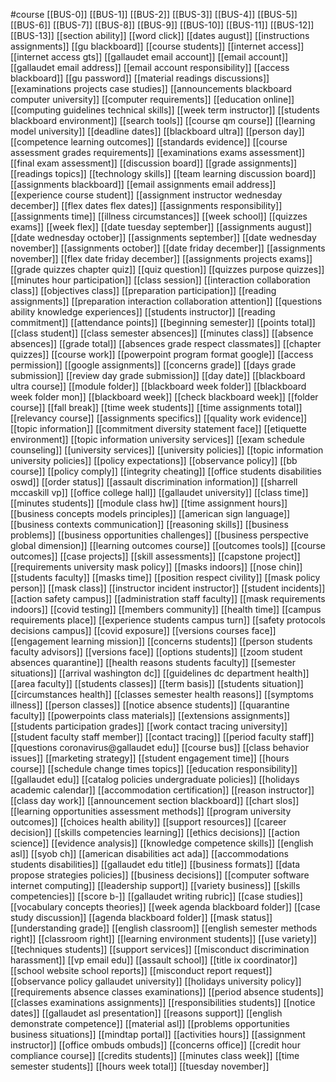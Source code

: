 #course
[[BUS-0]]
[[BUS-1]]
[[BUS-2]]
[[BUS-3]]
[[BUS-4]]
[[BUS-5]]
[[BUS-6]]
[[BUS-7]]
[[BUS-8]]
[[BUS-9]]
[[BUS-10]]
[[BUS-11]]
[[BUS-12]]
[[BUS-13]]
[[section ability]]
[[word click]]
[[dates august]]
[[instructions assignments]]
[[gu blackboard]]
[[course students]]
[[internet access]]
[[internet access gts]]
[[gallaudet email account]]
[[email account]]
[[gallaudet email address]]
[[email account responsibility]]
[[access blackboard]]
[[gu password]]
[[material readings discussions]]
[[examinations projects case studies]]
[[announcements blackboard computer university]]
[[computer requirements]]
[[education online]]
[[computing guidelines technical skills]]
[[week term instructor]]
[[students blackboard environment]]
[[search tools]]
[[course qm course]]
[[learning model university]]
[[deadline dates]]
[[blackboard ultra]]
[[person day]]
[[competence learning outcomes]]
[[standards evidence]]
[[course assessment grades requirements]]
[[examinations exams assessment]]
[[final exam assessment]]
[[discussion board]]
[[grade assignments]]
[[readings topics]]
[[technology skills]]
[[team learning discussion board]]
[[assignments blackboard]]
[[email assignments email address]]
[[experience course student]]
[[assignment instructor wednesday december]]
[[flex dates flex dates]]
[[assignments responsibility]]
[[assignments time]]
[[illness circumstances]]
[[week school]]
[[quizzes exams]]
[[week flex]]
[[date tuesday september]]
[[assignments august]]
[[date wednesday october]]
[[assignments september]]
[[date wednesday november]]
[[assignments october]]
[[date friday december]]
[[assignments november]]
[[flex date friday december]]
[[assignments projects exams]]
[[grade quizzes chapter quiz]]
[[quiz question]]
[[quizzes purpose quizzes]]
[[minutes hour participation]]
[[class session]]
[[interaction collaboration class]]
[[objectives class]]
[[preparation participation]]
[[reading assignments]]
[[preparation interaction collaboration attention]]
[[questions ability knowledge experiences]]
[[students instructor]]
[[reading commitment]]
[[attendance points]]
[[beginning semester]]
[[points total]]
[[class student]]
[[class semester absences]]
[[minutes class]]
[[absence absences]]
[[grade total]]
[[absences grade respect classmates]]
[[chapter quizzes]]
[[course work]]
[[powerpoint program format google]]
[[access permission]]
[[google assignments]]
[[concerns grade]]
[[days grade submission]]
[[review day grade submission]]
[[day date]]
[[blackboard ultra course]]
[[module folder]]
[[blackboard week folder]]
[[blackboard week folder mon]]
[[blackboard week]]
[[check blackboard week]]
[[folder course]]
[[fall break]]
[[time week students]]
[[time assignments total]]
[[relevancy course]]
[[assignments specifics]]
[[quality work evidence]]
[[topic information]]
[[commitment diversity statement face]]
[[etiquette environment]]
[[topic information university services]]
[[exam schedule counseling]]
[[university services]]
[[university policies]]
[[topic information university policies]]
[[policy expectations]]
[[observance policy]]
[[bb course]]
[[policy comply]]
[[integrity cheating]]
[[office students disabilities oswd]]
[[order status]]
[[assault discrimination information]]
[[sharrell mccaskill vp]]
[[office college hall]]
[[gallaudet university]]
[[class time]]
[[minutes students]]
[[module class hw]]
[[time assignment hours]]
[[business concepts models principles]]
[[american sign language]]
[[business contexts communication]]
[[reasoning skills]]
[[business problems]]
[[business opportunities challenges]]
[[business perspective global dimension]]
[[learning outcomes course]]
[[outcomes tools]]
[[course outcomes]]
[[case projects]]
[[skill assessments]]
[[capstone project]]
[[requirements university mask policy]]
[[masks indoors]]
[[nose chin]]
[[students faculty]]
[[masks time]]
[[position respect civility]]
[[mask policy person]]
[[mask class]]
[[instructor incident instructor]]
[[student incidents]]
[[action safety campus]]
[[administration staff faculty]]
[[mask requirements indoors]]
[[covid testing]]
[[members community]]
[[health time]]
[[campus requirements place]]
[[experience students campus turn]]
[[safety protocols decisions campus]]
[[covid exposure]]
[[versions courses face]]
[[engagement learning mission]]
[[concerns students]]
[[person students faculty advisors]]
[[versions face]]
[[options students]]
[[zoom student absences quarantine]]
[[health reasons students faculty]]
[[semester situations]]
[[arrival washington dc]]
[[guidelines dc department health]]
[[area faculty]]
[[students classes]]
[[term basis]]
[[students situation]]
[[circumstances health]]
[[classes semester health reasons]]
[[symptoms illness]]
[[person classes]]
[[notice absence students]]
[[quarantine faculty]]
[[powerpoints class materials]]
[[extensions assignments]]
[[students participation grades]]
[[work contact tracing university]]
[[student faculty staff member]]
[[contact tracing]]
[[period faculty staff]]
[[questions coronavirus@gallaudet edu]]
[[course bus]]
[[class behavior issues]]
[[marketing strategy]]
[[student engagement time]]
[[hours course]]
[[schedule change times topics]]
[[education responsibility]]
[[gallaudet edu]]
[[catalog policies undergraduate policies]]
[[holidays academic calendar]]
[[accommodation certification]]
[[reason instructor]]
[[class day work]]
[[announcement section blackboard]]
[[chart slos]]
[[learning opportunities assessment methods]]
[[program university outcomes]]
[[choices health ability]]
[[support resources]]
[[career decision]]
[[skills competencies learning]]
[[ethics decisions]]
[[action science]]
[[evidence analysis]]
[[knowledge competence skills]]
[[english asl]]
[[syob ch]]
[[american disabilities act ada]]
[[accommodations students disabilities]]
[[gallaudet edu title]]
[[business formats]]
[[data propose strategies policies]]
[[business decisions]]
[[computer software internet computing]]
[[leadership support]]
[[variety business]]
[[skills competencies]]
[[score b-]]
[[gallaudet writing rubric]]
[[case studies]]
[[vocabulary concepts theories]]
[[week agenda blackboard folder]]
[[case study discussion]]
[[agenda blackboard folder]]
[[mask status]]
[[understanding grade]]
[[english classroom]]
[[english semester methods right]]
[[classroom right]]
[[learning environment students]]
[[use variety]]
[[techniques students]]
[[support services]]
[[misconduct discrimination harassment]]
[[vp email edu]]
[[assault school]]
[[title ix coordinator]]
[[school website school reports]]
[[misconduct report request]]
[[observance policy gallaudet university]]
[[holidays university policy]]
[[requirements absence classes examinations]]
[[period absence students]]
[[classes examinations assignments]]
[[responsibilities students]]
[[notice dates]]
[[gallaudet asl presentation]]
[[reasons support]]
[[english demonstrate competence]]
[[material asl]]
[[problems opportunities business situations]]
[[mindtap portal]]
[[activities hours]]
[[assignment instructor]]
[[office ombuds ombuds]]
[[concerns office]]
[[credit hour compliance course]]
[[credits students]]
[[minutes class week]]
[[time semester students]]
[[hours week total]]
[[tuesday november]]
